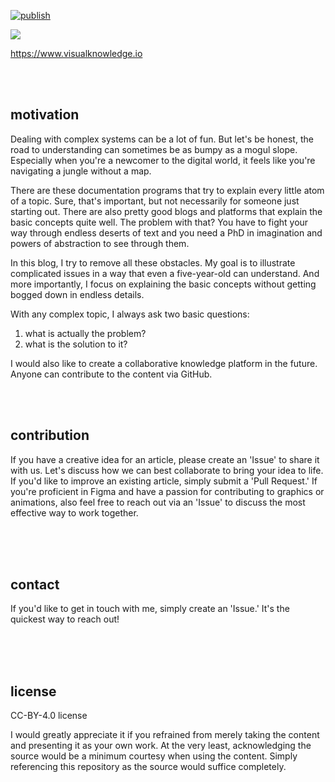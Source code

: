 [![publish](https://github.com/thecodemonkey/visual-knowledge/actions/workflows/publish.yml/badge.svg)](https://github.com/thecodemonkey/visual-knowledge/actions/workflows/publish.yml)
 

<!-- <img src="https://github.com/thecodemonkey/visual-knowledge/assets/1646017/1bb64b8c-e94c-4ad5-8f46-668dd8c7668b#gh-light-mode-only"/>-->
<img src="https://github.com/thecodemonkey/visual-knowledge/assets/1646017/6d473390-5e5c-4ae2-99af-f7f05c25cc9d#gh-dark-mode-only"/> 



https://www.visualknowledge.io


<br/><br/>
## motivation
Dealing with complex systems can be a lot of fun. But let's be honest, the road to understanding can sometimes be as bumpy as a mogul slope. Especially when you're a newcomer to the digital world, it feels like you're navigating a jungle without a map.

There are these documentation programs that try to explain every little atom of a topic. Sure, that's important, but not necessarily for someone just starting out. There are also pretty good blogs and platforms that explain the basic concepts quite well. The problem with that? You have to fight your way through endless deserts of text and you need a PhD in imagination and powers of abstraction to see through them.

In this blog, I try to remove all these obstacles. My goal is to illustrate complicated issues in a way that even a five-year-old can understand. And more importantly, I focus on explaining the basic concepts without getting bogged down in endless details.

With any complex topic, I always ask two basic questions:

1. what is actually the problem?
2. what is the solution to it?


I would also like to create a collaborative knowledge platform in the future. Anyone can contribute to the content via GitHub.



<br/><br/>
## contribution


If you have a creative idea for an article, please create an 'Issue' to share it with us. Let's discuss how we can best collaborate to bring your idea to life. If you'd like to improve an existing article, simply submit a 'Pull Request.' If you're proficient in Figma and have a passion for contributing to graphics or animations, also feel free to reach out via an 'Issue' to discuss the most effective way to work together.



<br/><br/><br/>
## contact
If you'd like to get in touch with me, simply create an 'Issue.' It's the quickest way to reach out!


<br/><br/><br/>
## license

CC-BY-4.0 license

I would greatly appreciate it if you refrained from merely taking the content and presenting it as your own work. At the very least, acknowledging the source would be a minimum courtesy when using the content. Simply referencing this repository as the source would suffice completely.

